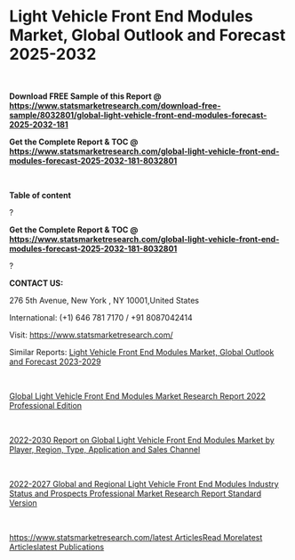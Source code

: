 <h1>Light Vehicle Front End Modules Market, Global Outlook and Forecast 2025-2032</h1><br/><p><strong>Download FREE Sample of this Report @ <a href="https://www.statsmarketresearch.com/download-free-sample/8032801/global-light-vehicle-front-end-modules-forecast-2025-2032-181">https://www.statsmarketresearch.com/download-free-sample/8032801/global-light-vehicle-front-end-modules-forecast-2025-2032-181</a></strong></p>
 
 
 
 <div><b>Get the Complete Report & TOC @ <a href="https://www.statsmarketresearch.com/global-light-vehicle-front-end-modules-forecast-2025-2032-181-8032801">https://www.statsmarketresearch.com/global-light-vehicle-front-end-modules-forecast-2025-2032-181-8032801</a></b></div>
 
 
 
 <p><br />
 
 <b>Table of content</b></p>
 
 
 
 <p>? </p>
 
 
 
 <div><b>Get the Complete Report & TOC @ <a href="https://www.statsmarketresearch.com/global-light-vehicle-front-end-modules-forecast-2025-2032-181-8032801">https://www.statsmarketresearch.com/global-light-vehicle-front-end-modules-forecast-2025-2032-181-8032801</a></b></div>
 
 
 
 <p>? </p>
 
 
 
 <p><b>CONTACT US:</b><br />
 
 276 5th Avenue, New York , NY 10001,United States<br />
 
 International: (+1) 646 781 7170 / +91 8087042414<br />
 
 Visit: <a href="https://www.statsmarketresearch.com/">https://www.statsmarketresearch.com/</a><br />
 
 Similar Reports: <a href="https://www.statsmarketresearch.com/global-light-vehicle-front-end-modules-forecast-2025-2032-181-8032801">Light Vehicle Front End Modules Market, Global Outlook and Forecast 2023-2029</a><br />
 
 <br />
 
 <a href="https://www.statsmarketresearch.com/global-light-vehicle-front-end-modules-forecast-2025-2032-181-8032801">Global Light Vehicle Front End Modules Market Research Report 2022 Professional Edition</a><br />
 
 <br />
 
 <a href="https://www.statsmarketresearch.com/global-light-vehicle-front-end-modules-forecast-2025-2032-181-8032801">2022-2030 Report on Global Light Vehicle Front End Modules Market by Player, Region, Type, Application and Sales Channel</a><br />
 
 <br />
 
 <a href="https://www.statsmarketresearch.com/global-light-vehicle-front-end-modules-forecast-2025-2032-181-8032801">2022-2027 Global and Regional Light Vehicle Front End Modules Industry Status and Prospects Professional Market Research Report Standard Version</a><br />
 
 <br />
 
 <a href="https://gyeongbokgung.com">https://www.statsmarketresearch.com/</a><a href="https://hallyeomaritime.com">latest Articles</a><a href="https://jingwansa.com">Read More</a><a href="https://nguoiviet.jp/">latest Articles</a><a href="https://www.intelmarketresearch.com/">latest Publications</a></p>